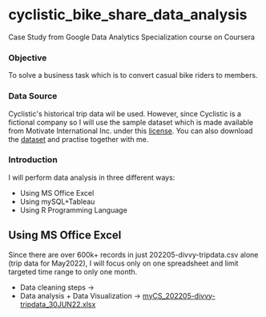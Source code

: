 # cyclistic_bike_share_data_analysis
Case Study from Google Data Analytics Specialization course on Coursera

### Objective
To solve a business task which is to convert casual bike riders to members.

### Data Source
Cyclistic's historical trip data wil be used. However, since Cyclistic is a fictional company so I will use the sample dataset which is made available from Motivate International Inc. under this [license](https://ride.divvybikes.com/data-license-agreement). You can also download the [dataset](https://divvy-tripdata.s3.amazonaws.com/index.html) and practise together with me. 

### Introduction
I will perform data analysis in three different ways:
* Using MS Office Excel
* Using mySQL+Tableau
* Using R Programming Language

## Using MS Office Excel
Since there are over 600k+ records in just 202205-divvy-tripdata.csv alone (trip data for May2022), I will focus only on one spreadsheet and limit targeted time range to only one month.
* Data cleaning steps ->
* Data analysis + Data Visualization -> [myCS_202205-divvy-tripdata_30JUN22.xlsx](https://docs.google.com/spreadsheets/d/1-j15ZtpW955q8VB2_qnMJmkNB3L9HKKs/edit?usp=sharing&ouid=109332247214363806603&rtpof=true&sd=true)
